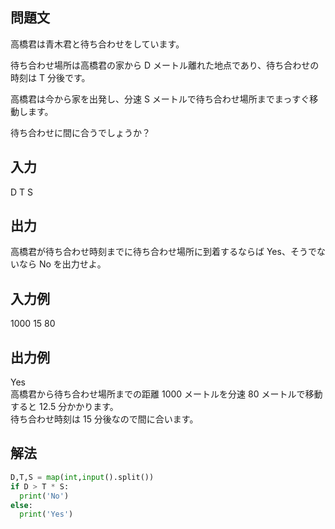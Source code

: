 ## 問題文
高橋君は青木君と待ち合わせをしています。  

待ち合わせ場所は高橋君の家から 
D メートル離れた地点であり、待ち合わせの時刻は 
T 分後です。  

高橋君は今から家を出発し、分速 
S メートルで待ち合わせ場所までまっすぐ移動します。  

待ち合わせに間に合うでしょうか？
## 入力
D T S
## 出力
高橋君が待ち合わせ時刻までに待ち合わせ場所に到着するならば Yes、そうでないなら No を出力せよ。
## 入力例
1000 15 80
## 出力例
Yes  
高橋君から待ち合わせ場所までの距離 
1000 メートルを分速 
80 メートルで移動すると 
12.5 分かかります。  
待ち合わせ時刻は 
15 分後なので間に合います。
## 解法

```python
D,T,S = map(int,input().split())
if D > T * S:
  print('No')
else:
  print('Yes')